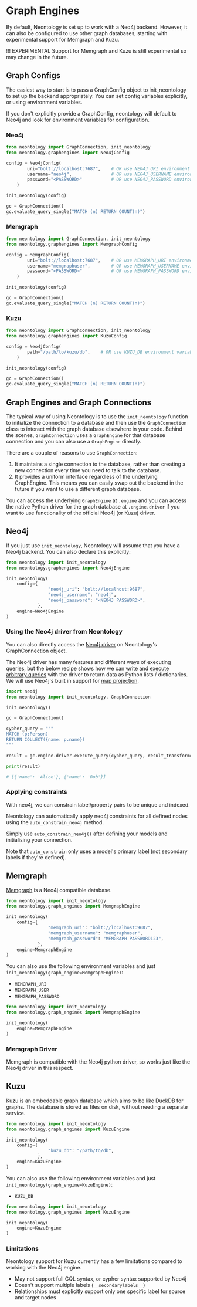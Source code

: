 # Graph Engines

By default, Neontology is set up to work with a Neo4j backend. However, it can also be configured to use other graph databases, starting with experimental support for Memgraph and Kuzu.

!!! EXPERIMENTAL
    Support for Memgraph and Kuzu is still experimental so may change in the future.

## Graph Configs

The easiest way to start is to pass a GraphConfig object to init_neontology to set up the backend appropriately. You can set config variables explicitly, or using environment variables.

If you don't explicitly provide a GraphConfig, neontology will default to Neo4j and look for environment variables for configuration.

### Neo4j

```python
from neontology import GraphConnection, init_neontology
from neontology.graphengines import Neo4jConfig

config = Neo4jConfig(
        uri="bolt://localhost:7687",    # OR use NEO4J_URI environment variable
        username="neo4j",               # OR use NEO4J_USERNAME environment variable
        password="<PASSWORD>"           # OR use NEO4J_PASSWORD environment variable
    )

init_neontology(config)

gc = GraphConnection()
gc.evaluate_query_single("MATCH (n) RETURN COUNT(n)")
```

### Memgraph

```python
from neontology import GraphConnection, init_neontology
from neontology.graphengines import MemgraphConfig

config = MemgraphConfig(
        uri="bolt://localhost:7687",    # OR use MEMGRAPH_URI environment variable
        username="memgraphuser",        # OR use MEMGRAPH_USERNAME environment variable
        password="<PASSWORD>"           # OR use MEMGRAPH_PASSWORD environment variable
    )

init_neontology(config)

gc = GraphConnection()
gc.evaluate_query_single("MATCH (n) RETURN COUNT(n)")
```

### Kuzu

```python
from neontology import GraphConnection, init_neontology
from neontology.graphengines import KuzuConfig

config = Neo4jConfig(
        path="/path/to/kuzu/db",    # OR use KUZU_DB environment variable
    )

init_neontology(config)

gc = GraphConnection()
gc.evaluate_query_single("MATCH (n) RETURN COUNT(n)")
```

## Graph Engines and Graph Connections

The typical way of using Neontology is to use the `init_neontology` function to initialize the connection to a database and then use the `GraphConnection` class to interact with the graph database elsewhere in your code. Behind the scenes, `GraphConnection` uses a `GraphEngine` for that database connection and you can also use a `GraphEngine` directly.

There are a couple of reasons to use `GraphConnection`:

1. It maintains a single connection to the database, rather than creating a new connection every time you need to talk to the database.
2. It provides a uniform interface regardless of the underlying GraphEngine. This means you can easily swap out the backend in the future if you want to use a different graph database.

You can access the underlying `GraphEngine` at `.engine` and you can access the native Python driver for the graph database at `.engine.driver` if you want to use functionality of the official Neo4j (or Kuzu) driver.

## Neo4j

If you just use `init_neontology`, Neontology will assume that you have a Neo4j backend. You can also declare this explicitly:

```python
from neontology import init_neontology
from neontology.graphengines import Neo4jEngine

init_neontology(
    config={
                "neo4j_uri": "bolt://localhost:9687",
                "neo4j_username": "neo4j",
                "neo4j_password": "<NEO4J PASSWORD>",
            },
    engine=Neo4jEngine
)

```

### Using the Neo4j driver from Neontology

You can also directly access the [Neo4j driver](https://neo4j.com/docs/api/python-driver/current/index.html) on Neontology's GraphConnection object.

The Neo4j driver has many features and different ways of executing queries, but the below recipe shows how we can write and [execute arbitrary queries](https://neo4j.com/docs/api/python-driver/current/api.html#neo4j.Driver.execute_query) with the driver to return data as Python lists / dictionaries. We will use Neo4j's built in support for [map projection](https://neo4j.com/docs/cypher-manual/current/values-and-types/maps/).

```python
import neo4j
from neontology import init_neontology, GraphConnection

init_neontology()

gc = GraphConnection()

cypher_query = """
MATCH (p:Person)
RETURN COLLECT({name: p.name})
"""

result = gc.engine.driver.execute_query(cypher_query, result_transformer_=neo4j.Result.single)

print(result)

# [{'name': 'Alice'}, {'name': 'Bob'}]

```

### Applying constraints

With neo4j, we can constrain label/property pairs to be unique and indexed.

Neontology can automatically apply neo4j constraints for all defined nodes using the `auto_constrain_neo4j` method.

Simply use `auto_constrain_neo4j()` after defining your models and initialising your connection.

Note that `auto_constrain` only uses a model's primary label (not secondary labels if they're defined).

## Memgraph

[Memgraph](https://memgraph.com/) is a Neo4j compatible database.

```python
from neontology import init_neontology
from neontology.graph_engines import MemgraphEngine

init_neontology(
    config={
                "memgraph_uri": "bolt://localhost:9687",
                "memgraph_username": "memgraphuser",
                "memgraph_password": "MEMGRAPH PASSWORD123",
            },
    engine=MemgraphEngine
)
```

You can also use the following environment variables and just `init_neontology(graph_engine=MemgraphEngine)`:

* `MEMGRAPH_URI`
* `MEMGRAPH_USER`
* `MEMGRAPH_PASSWORD`

```python
from neontology import init_neontology
from neontology.graph_engines import MemgraphEngine

init_neontology(
    engine=MemgraphEngine
)
```

### Memgraph Driver

Memgraph is compatible with the Neo4j python driver, so works just like the Neo4j driver in this respect.

## Kuzu

[Kuzu](https://kuzudb.com/) is an embeddable graph database which aims to be like DuckDB for graphs. The database is stored as files on disk, without needing a separate service.

```python
from neontology import init_neontology
from neontology.graph_engines import KuzuEngine

init_neontology(
    config={
                "kuzu_db": "/path/to/db",
            },
    engine=KuzuEngine
)
```

You can also use the following environment variables and just `init_neontology(graph_engine=KuzuEngine)`:

* `KUZU_DB`

```python
from neontology import init_neontology
from neontology.graph_engines import KuzuEngine

init_neontology(
    engine=KuzuEngine
)
```

### Limitations

Neontology support for Kuzu currently has a few limitations compared to working with the Neo4j engine.

* May not support full GQL syntax, or cypher syntax supported by Neo4j
* Doesn't support multiple labels (`__secondarylabels__`)
* Relationships must explicitly support only one specific label for source and target nodes
